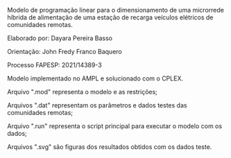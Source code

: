 Modelo de programação linear para o dimensionamento de uma microrrede híbrida de alimentação de uma estação de recarga veículos elétricos de comunidades remotas.

Elaborado por: Dayara Pereira Basso

Orientação: John Fredy Franco Baquero

Processo FAPESP: 2021/14389-3



Modelo implementado no AMPL e solucionado com o CPLEX.

Arquivo ".mod" representa o modelo e as restrições;

Arquivos ".dat" representam os parâmetros e dados testes das comunidades remotas;

Arquivo ".run" representa o script principal para executar o modelo com os dados;

Arquivos ".svg" são figuras dos resultados obtidos com os dados teste.


